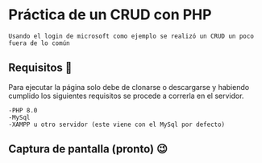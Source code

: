 # Práctica de un CRUD con PHP

	Usando el login de microsoft como ejemplo se realizó un CRUD un poco fuera de lo común

## Requisitos 🚀

 Para ejecutar la página solo debe de clonarse o descargarse y habiendo cumplido los siguientes requisitos se procede a correrla en el servidor.
```
-PHP 8.0
-MySql
-XAMPP u otro servidor (este viene con el MySql por defecto)
```

## Captura de pantalla (pronto) 😉